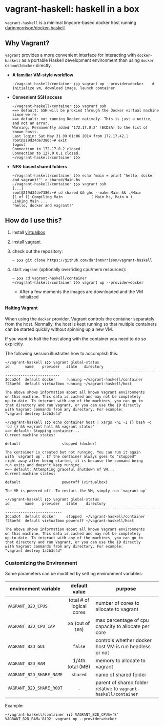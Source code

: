 # vagrant-haskell: haskell in a box

`vagrant-haskell` is a minimal tinycore-based docker host running [darinmorrison/docker-haskell](https://github.com/darinmorrison/docker-haskell).

## Why Vagrant?

`vagrant` provides a more convenient interface for interacting with `docker-haskell` as a portable Haskell development environment than using `docker` or `boot2docker` directly.

*   **A familiar VM-style workflow**

        ~/vagrant-haskell/container ❯❯❯ vagrant up --provider=docker    # initialize vm, download image, launch container

*   **Convenient SSH access**

        ~/vagrant-haskell/container ❯❯❯ vagrant ssh
        ==> default: SSH will be proxied through the Docker virtual machine since we're
        ==> default: not running Docker natively. This is just a notice, and not an error.
        Warning: Permanently added '172.17.0.2' (ECDSA) to the list of known hosts.
        Last login: Sat May 31 00:01:06 2014 from 172.17.42.1
        root@219d34de7386:~# exit
        logout
        Connection to 172.17.0.2 closed.
        Connection to 127.0.0.1 closed.
        ~/vagrant-haskell/container ❯❯❯

*   **NFS-based shared folders**

        ~/vagrant-haskell/container ❯❯❯ echo 'main = print "hello, docker and vagrant!"' > shared/Main.hs
        ~/vagrant-haskell/container ❯❯❯ vagrant ssh
        [...]
        root@219d34de7386:~# cd shared && ghc --make Main && ./Main
        [1 of 1] Compiling Main             ( Main.hs, Main.o )
        Linking Main ...
        "hello, docker and vagrant!"

## How do I use this?

1.  install [virtualbox](https://www.virtualbox.org)

2.  install [vagrant](http://www.vagrantup.com)

3.  check out the repository:

    ```
    ~ ❯❯❯ git clone https://github.com/darinmorrison/vagrant-haskell
    ```

5.  start `vagrant` (optionally overriding cpu/mem resources):

    ```
    ~ ❯❯❯ cd vagrant-haskell/container
    ~/vagrant-haskell/container ❯❯❯ vagrant up --provider=docker
    ```

    *   After a few moments the images are downloaded and the VM initialized

#### Halting Vagrant

When using the `docker` provider, Vagrant controls the container separately from the host. Normally, the host is kept running so that multiple containers can be started quickly without spinning up a new VM.

If you want to halt the host along with the container you need to do so explicitly.

The following session illustrates how to accomplish this:

```
~/vagrant-haskell ❯❯❯ vagrant global-status
id       name    provider   state   directory
-----------------------------------------------------------------------------------------------
3dca2c4  default docker     running ~/vagrant-haskell/container
f28aefd  default virtualbox running ~/vagrant-haskell/host

The above shows information about all known Vagrant environments
on this machine. This data is cached and may not be completely
up-to-date. To interact with any of the machines, you can go to
that directory and run Vagrant, or you can use the ID directly
with Vagrant commands from any directory. For example:
"vagrant destroy 1a2b3c4d"
```

```
~/vagrant-haskell ❯❯❯ echo container host | xargs -n1 -I {} bash -c 'cd {} && vagrant halt && vagrant status'
==> default: Stopping container...
Current machine states:

default                   stopped (docker)

The container is created but not running. You can run it again
with `vagrant up`. If the container always goes to "stopped"
right away after being started, it is because the command being
run exits and doesn't keep running.
==> default: Attempting graceful shutdown of VM...
Current machine states:

default                   poweroff (virtualbox)

The VM is powered off. To restart the VM, simply run `vagrant up`
```

```
~/vagrant-haskell ❯❯❯ vagrant global-status
id       name    provider   state    directory
------------------------------------------------------------------------------------------------
3dca2c4  default docker     stopped  ~/vagrant-haskell/container
f28aefd  default virtualbox poweroff ~/vagrant-haskell/host

The above shows information about all known Vagrant environments
on this machine. This data is cached and may not be completely
up-to-date. To interact with any of the machines, you can go to
that directory and run Vagrant, or you can use the ID directly
with Vagrant commands from any directory. For example:
"vagrant destroy 1a2b3c4d"
```

### Customizing the Environment

Some parameters can be modified by setting environment variables:

| environment variable     | default value                   | purpose                                                         |
|--------------------------|:-------------------------------:|-----------------------------------------------------------------|
| `VAGRANT_B2D_CPUS`       | total # of logical cores        | number of cores to allocate to vagrant                          |
| `VAGRANT_B2D_CPU_CAP`    | `85` (out of `100`)             | max percentage of cpu capacity to allocate per core             |
| `VAGRANT_B2D_GUI`        | `false`                         | controls whether docker host VM is run headless or not          |
| `VAGRANT_B2D_RAM`        | 1/4th total (MB)                | memory to allocate to vagrant                                   |
| `VAGRANT_B2D_SHARE_NAME` | `shared`                        | name of shared folder                                           |
| `VAGRANT_B2D_SHARE_ROOT` | `.`                             | parent of shared folder relative to `vagrant-haskell/container` |

Example:

```
~/vagrant-haskell/container ❯❯❯ VAGRANT_B2D_CPUS='8' VAGRANT_B2D_RAM='8192' vagrant up --provider=docker
```
